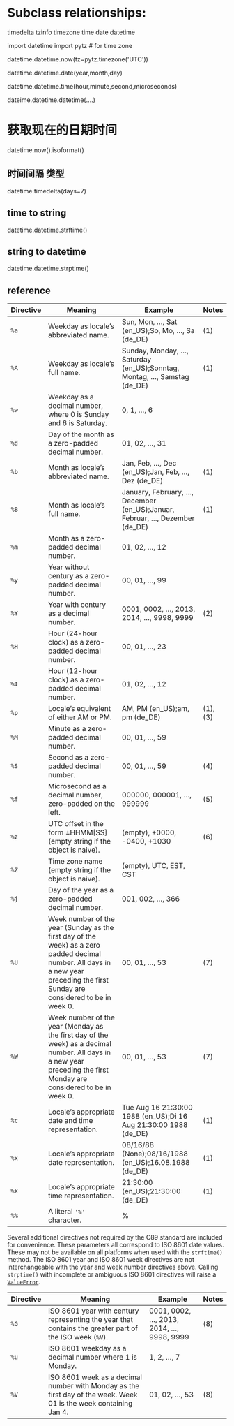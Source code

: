 # Subclass relationships:
timedelta
tzinfo
    timezone
time
date
    datetime


import datetime
import pytz    # for time zone

datetime.datetime.now(tz=pytz.timezone('UTC'))



datetime.datetime.date(year,month,day)

datetime.datetime.time(hour,minute,second,microseconds)

dateime.datetime.datetime(....)

# 获取现在的日期时间
datetime.now().isoformat()


## 时间间隔 类型

datetime.timedelta(days=7)



## time to string

datetime.datetime.strftime()



## string to datetime

datetime.datetime.strptime()



## reference



| Directive | Meaning                                                      | Example                                                      | Notes    |
| --------- | ------------------------------------------------------------ | ------------------------------------------------------------ | -------- |
| `%a`      | Weekday as locale’s abbreviated name.                        | Sun, Mon, …, Sat (en_US);So, Mo, …, Sa (de_DE)               | (1)      |
| `%A`      | Weekday as locale’s full name.                               | Sunday, Monday, …, Saturday (en_US);Sonntag, Montag, …, Samstag (de_DE) | (1)      |
| `%w`      | Weekday as a decimal number, where 0 is Sunday and 6 is Saturday. | 0, 1, …, 6                                                   |          |
| `%d`      | Day of the month as a zero-padded decimal number.            | 01, 02, …, 31                                                |          |
| `%b`      | Month as locale’s abbreviated name.                          | Jan, Feb, …, Dec (en_US);Jan, Feb, …, Dez (de_DE)            | (1)      |
| `%B`      | Month as locale’s full name.                                 | January, February, …, December (en_US);Januar, Februar, …, Dezember (de_DE) | (1)      |
| `%m`      | Month as a zero-padded decimal number.                       | 01, 02, …, 12                                                |          |
| `%y`      | Year without century as a zero-padded decimal number.        | 00, 01, …, 99                                                |          |
| `%Y`      | Year with century as a decimal number.                       | 0001, 0002, …, 2013, 2014, …, 9998, 9999                     | (2)      |
| `%H`      | Hour (24-hour clock) as a zero-padded decimal number.        | 00, 01, …, 23                                                |          |
| `%I`      | Hour (12-hour clock) as a zero-padded decimal number.        | 01, 02, …, 12                                                |          |
| `%p`      | Locale’s equivalent of either AM or PM.                      | AM, PM (en_US);am, pm (de_DE)                                | (1), (3) |
| `%M`      | Minute as a zero-padded decimal number.                      | 00, 01, …, 59                                                |          |
| `%S`      | Second as a zero-padded decimal number.                      | 00, 01, …, 59                                                | (4)      |
| `%f`      | Microsecond as a decimal number, zero-padded on the left.    | 000000, 000001, …, 999999                                    | (5)      |
| `%z`      | UTC offset in the form ±HHMM[SS] (empty string if the object is naive). | (empty), +0000, -0400, +1030                                 | (6)      |
| `%Z`      | Time zone name (empty string if the object is naive).        | (empty), UTC, EST, CST                                       |          |
| `%j`      | Day of the year as a zero-padded decimal number.             | 001, 002, …, 366                                             |          |
| `%U`      | Week number of the year (Sunday as the first day of the week) as a zero padded decimal number. All days in a new year preceding the first Sunday are considered to be in week 0. | 00, 01, …, 53                                                | (7)      |
| `%W`      | Week number of the year (Monday as the first day of the week) as a decimal number. All days in a new year preceding the first Monday are considered to be in week 0. | 00, 01, …, 53                                                | (7)      |
| `%c`      | Locale’s appropriate date and time representation.           | Tue Aug 16 21:30:00 1988 (en_US);Di 16 Aug 21:30:00 1988 (de_DE) | (1)      |
| `%x`      | Locale’s appropriate date representation.                    | 08/16/88 (None);08/16/1988 (en_US);16.08.1988 (de_DE)        | (1)      |
| `%X`      | Locale’s appropriate time representation.                    | 21:30:00 (en_US);21:30:00 (de_DE)                            | (1)      |
| `%%`      | A literal `'%'` character.                                   | %                                                            |          |



Several additional directives not required by the C89 standard are included for convenience. These parameters all correspond to ISO 8601 date values. These may not be available on all platforms when used with the `strftime()` method. The ISO 8601 year and ISO 8601 week directives are not interchangeable with the year and week number directives above. Calling `strptime()` with incomplete or ambiguous ISO 8601 directives will raise a [`ValueError`](https://docs.python.org/3/library/exceptions.html#ValueError).

| Directive | Meaning                                                      | Example                                  | Notes |
| --------- | ------------------------------------------------------------ | ---------------------------------------- | ----- |
| `%G`      | ISO 8601 year with century representing the year that contains the greater part of the ISO week (`%V`). | 0001, 0002, …, 2013, 2014, …, 9998, 9999 | (8)   |
| `%u`      | ISO 8601 weekday as a decimal number where 1 is Monday.      | 1, 2, …, 7                               |       |
| `%V`      | ISO 8601 week as a decimal number with Monday as the first day of the week. Week 01 is the week containing Jan 4. | 01, 02, …, 53                            | (8)   |
